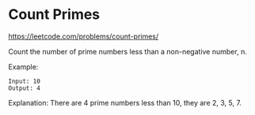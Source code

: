# Count Primes
https://leetcode.com/problems/count-primes/

Count the number of prime numbers less than a non-negative number, n.

Example:
```
Input: 10
Output: 4
```
Explanation: There are 4 prime numbers less than 10, they are 2, 3, 5, 7.